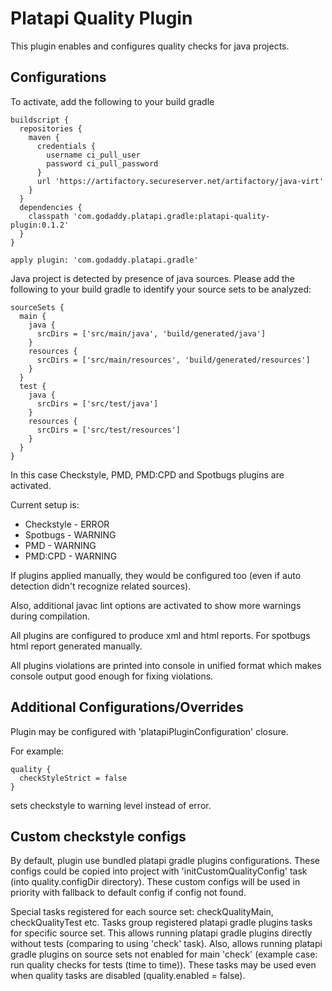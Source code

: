 # Platapi Quality Plugin

This plugin enables and configures quality checks for java projects.

## Configurations
To activate, add the following to your build gradle
```
buildscript {
  repositories {
    maven {
      credentials {
        username ci_pull_user
        password ci_pull_password
      }
      url 'https://artifactory.secureserver.net/artifactory/java-virt'
    }
  }
  dependencies {
    classpath 'com.godaddy.platapi.gradle:platapi-quality-plugin:0.1.2'
  }
}

apply plugin: 'com.godaddy.platapi.gradle'

```

Java project is detected by presence of java sources. Please add the following to your build gradle to identify your source sets to be analyzed:

```
sourceSets {
  main {
    java {
      srcDirs = ['src/main/java', 'build/generated/java']
    }
    resources {
      srcDirs = ['src/main/resources', 'build/generated/resources']
    }
  }
  test {
    java {
      srcDirs = ['src/test/java']
    }
    resources {
      srcDirs = ['src/test/resources']
    }
  }
}
```

In this case Checkstyle, PMD, PMD:CPD and Spotbugs plugins are activated.

Current setup is:
- Checkstyle - ERROR
- Spotbugs - WARNING
- PMD - WARNING
- PMD:CPD - WARNING

If plugins applied manually, they would be configured too (even if auto detection didn't recognize related sources).

Also, additional javac lint options are activated to show more warnings during compilation.

All plugins are configured to produce xml and html reports. For spotbugs html report generated manually.

All plugins violations are printed into console in unified format which makes console output good enough for fixing violations.

## Additional Configurations/Overrides
Plugin may be configured with 'platapiPluginConfiguration' closure.

For example:
```
quality {
  checkStyleStrict = false
}
```
sets checkstyle to warning level instead of error.

## Custom checkstyle configs
By default, plugin use bundled platapi gradle plugins configurations. These configs could be copied into project with 'initCustomQualityConfig' task (into quality.configDir directory). These custom configs will be used in priority with fallback to default config if config not found.

Special tasks registered for each source set: checkQualityMain, checkQualityTest etc. Tasks group registered platapi gradle plugins tasks for specific source set. This allows running platapi gradle plugins directly without tests (comparing to using 'check' task). Also, allows running platapi gradle plugins on source sets not enabled for main 'check' (example case: run quality checks for tests (time to time)). These tasks may be used even when quality tasks are disabled (quality.enabled = false).

